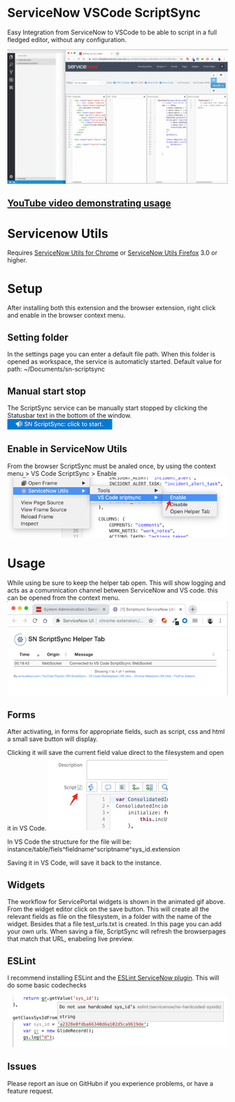 # ServiceNow VSCode ScriptSync
Easy Integration from ServiceNow to VSCode to be able to script in a full fledged editor, without any configuration.

![Use Extension](img/sn-scriptsync.gif)

## [YouTube video demonstrating usage](https://www.youtube.com/watch?v=vCQ-PtQYnGU)

# Servicenow Utils
Requires 
[ServiceNow Utils for Chrome](https://chrome.google.com/webstore/detail/servicenow-utils/jgaodbdddndbaijmcljdbglhpdhnjobg) or 
[ServiceNow Utils Firefox](https://addons.mozilla.org/nl/firefox/addon/servicenow-utils2/) 3.0 or higher.


# Setup
After installing both this extension and the browser extension, right click and enable in the browser context menu.


## Setting folder
In the settings page you can enter a default file path.
When this folder is opened as workspace, the service is automaticly started.
Default value for path: ~/Documents/sn-scriptsync


## Manual start stop
The ScriptSync service can be manually start stopped by clicking the Statusbar text in the bottom of the window.
![Use Extension](img/startstop.png)

## Enable in ServiceNow Utils
From the browser ScriptSync must be analed once, by using the 
context menu > VS Code ScriptSync > Enable
![Use Extension](img/enablesnu.png)

# Usage
While using be sure to keep the helper tab open. This will show logging and acts as a comunnication channel between ServiceNow and VS code. this can be opened from the context menu.
![Helper tab](img/helpertab.png)

## Forms
After activating, in forms for appropriate fields, such as script, css and html a small save button will display.

Clicking it will save the current field value direct to the filesystem and open it in VS Code.
![Save from form](img/saveform.png)

In VS Code the structure for the file will be:
instance/table/fiels^fieldname^scriptname^sys_id.extension

Saving it in VS Code, will save it back to the instance.

## Widgets
The workflow for ServicePortal widgets is shown in the animated gif above. From the widget editor click on the save button.
This will create all the relevant fields as file on the filesystem, in a folder with the name of the widget.
Besides that a file test_urls.txt is created.
In this page you can add your own urls. When saving a file, ScriptSync will refresh the browserpages that match that URL, enabeling live preview.

## ESLint
I recommend installing ESLint and the [ESLint ServiceNow plugin](https://www.npmjs.com/package/eslint-plugin-servicenow).
This will do some basic codechecks

![ESLint](img/eslint.png)

## Issues
Please report an isue on GitHubn if you experience problems, or have a feature request.



